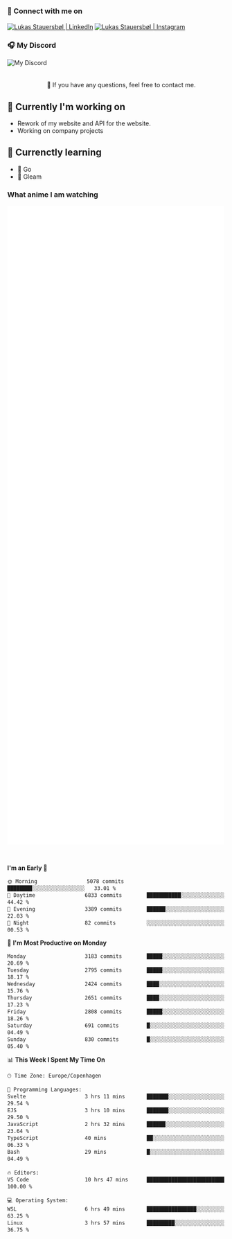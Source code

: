 ### 🔗 Connect with me on
<a href="https://www.instagram.com/lukas_stauersbol" target="_blank"><img align="center" src="https://raw.githubusercontent.com/stauersbol/stauersbol/main/images/instagram.svg" alt="Lukas Stauersbøl | LinkedIn" width="30px"/></a>
<a href="https://www.linkedin.com/in/lukas-stauersbol/" target="_blank"><img align="center" src="https://raw.githubusercontent.com/stauersbol/stauersbol/main/images/linkedin.svg" alt="Lukas Stauersbøl | Instagram" width="30px"/></a>

<p align="center">
 <h3>🎧 My Discord</h3>
 <img align="left" height="55px" src="https://discord.c99.nl/widget/theme-2/147806323323568128.png" alt="My Discord" />
</p>

<br/>
<br/>
<br/>
💬 If you have any questions, feel free to contact me.

## 🔭 Currently I'm working on
- Rework of my website and API for the website.
- Working on company projects
 
## 🌱 Currenctly learning
- 💙 Go
- 💜 Gleam

### What anime I am watching
<a href="https://anilist.co/user/slashiy/" align="center"><img align="center" width="500px" src="metrics.plugin.personal.anilist.svg" /></a>

<br/>

<!--START_SECTION:waka-->
**I'm an Early 🐤** 

```text
🌞 Morning                5078 commits        ████████░░░░░░░░░░░░░░░░░   33.01 % 
🌆 Daytime                6833 commits        ███████████░░░░░░░░░░░░░░   44.42 % 
🌃 Evening                3389 commits        ██████░░░░░░░░░░░░░░░░░░░   22.03 % 
🌙 Night                  82 commits          ░░░░░░░░░░░░░░░░░░░░░░░░░   00.53 % 
```
📅 **I'm Most Productive on Monday** 

```text
Monday                   3183 commits        █████░░░░░░░░░░░░░░░░░░░░   20.69 % 
Tuesday                  2795 commits        █████░░░░░░░░░░░░░░░░░░░░   18.17 % 
Wednesday                2424 commits        ████░░░░░░░░░░░░░░░░░░░░░   15.76 % 
Thursday                 2651 commits        ████░░░░░░░░░░░░░░░░░░░░░   17.23 % 
Friday                   2808 commits        █████░░░░░░░░░░░░░░░░░░░░   18.26 % 
Saturday                 691 commits         █░░░░░░░░░░░░░░░░░░░░░░░░   04.49 % 
Sunday                   830 commits         █░░░░░░░░░░░░░░░░░░░░░░░░   05.40 % 
```


📊 **This Week I Spent My Time On** 

```text
🕑︎ Time Zone: Europe/Copenhagen

💬 Programming Languages: 
Svelte                   3 hrs 11 mins       ███████░░░░░░░░░░░░░░░░░░   29.54 % 
EJS                      3 hrs 10 mins       ███████░░░░░░░░░░░░░░░░░░   29.50 % 
JavaScript               2 hrs 32 mins       ██████░░░░░░░░░░░░░░░░░░░   23.64 % 
TypeScript               40 mins             ██░░░░░░░░░░░░░░░░░░░░░░░   06.33 % 
Bash                     29 mins             █░░░░░░░░░░░░░░░░░░░░░░░░   04.49 % 

🔥 Editors: 
VS Code                  10 hrs 47 mins      █████████████████████████   100.00 % 

💻 Operating System: 
WSL                      6 hrs 49 mins       ████████████████░░░░░░░░░   63.25 % 
Linux                    3 hrs 57 mins       █████████░░░░░░░░░░░░░░░░   36.75 % 
```


<!--END_SECTION:waka-->
